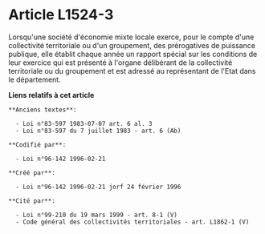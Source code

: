 # Article L1524-3

Lorsqu'une société d'économie mixte locale exerce, pour le compte d'une collectivité territoriale ou d'un groupement, des
prérogatives de puissance publique, elle établit chaque année un rapport spécial sur les conditions de leur exercice qui est
présenté à l'organe délibérant de la collectivité territoriale ou du groupement et est adressé au représentant de l'Etat dans
le département.

**Liens relatifs à cet article**

	**Anciens textes**:

	  - Loi n°83-597 1983-07-07 art. 6 al. 3
	  - Loi n°83-597 du 7 juillet 1983 - art. 6 (Ab)

	**Codifié par**:

	  - Loi n°96-142 1996-02-21

	**Créé par**:

	  - Loi n°96-142 1996-02-21 jorf 24 février 1996

	**Cité par**:

	  - Loi n°99-210 du 19 mars 1999 - art. 8-1 (V)
	  - Code général des collectivités territoriales - art. L1862-1 (V)

